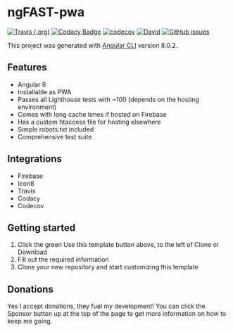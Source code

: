 # ngFAST-pwa

[![Travis (.org)](https://img.shields.io/travis/codemastermick/dalywinter-v2.svg)](https://travis-ci.org/codemastermick/dalywinter-v2)
[![Codacy Badge](https://api.codacy.com/project/badge/Grade/416ae7ab519647198f2ad3cdb2a76e86)](https://www.codacy.com/app/codemastermick/dalywinter-v2?utm_source=github.com&utm_medium=referral&utm_content=codemastermick/dalywinter-v2&utm_campaign=Badge_Grade)
[![codecov](https://codecov.io/gh/codemastermick/dalywinter-v2/branch/master/graph/badge.svg)](https://codecov.io/gh/codemastermick/dalywinter-v2)
[![David](https://img.shields.io/david/codemastermick/dalywinter-v2.svg)](https://david-dm.org/codemastermick/dalywinter-v2)
[![GitHub issues](https://img.shields.io/github/issues/codemastermick/dalywinter-v2.svg)](https://github.com/codemastermick/dalywinter-v2/issues)

This project was generated with [Angular CLI](https://github.com/angular/angular-cli) version 8.0.2.

## Features

-   Angular 8
-   Installable as PWA
-   Passes all Lighthouse tests with ~100 (depends on the hosting environment)
-   Comes with long cache times if hosted on Firebase
-   Has a custom htaccess file for hosting elsewhere
-   Simple robots.txt included
-   Comprehensive test suite

## Integrations
-   Firebase
-   Icon8
-   Travis
-   Codacy
-   Codecov

## Getting started

1.  Click the green Use this template button above, to the left of Clone or Download
2.  Fill out the required information
3.  Clone your new repository and start customizing this template

## Donations

Yes I accept donations, they fuel my development! You can click the Sponsor button up at the top of the page to get more information on how to keep me going.
